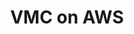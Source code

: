 ---
title: "VMC on AWS"
name: "VMware Cloud on AWS - Trained Professional"
link: https://www.credly.com/badges/ae1edb9f-327d-45c4-a25c-a1550bbbc845/public_url
image: /images/certIcons/cert_vmc_on_aws_pro.png
order: 30
---